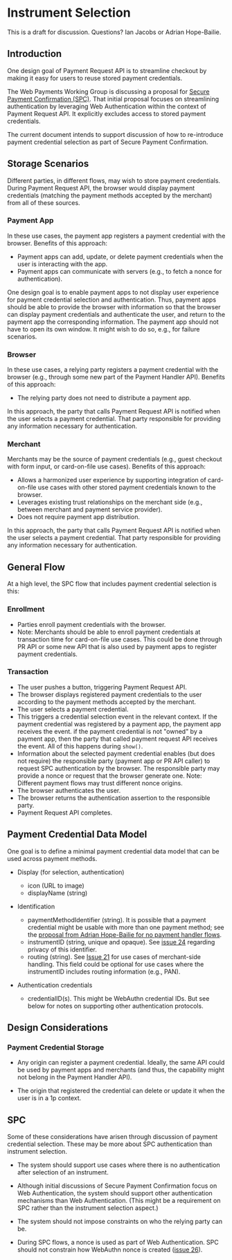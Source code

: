 # Instrument Selection 

This is a draft for discussion. Questions? Ian Jacobs or Adrian Hope-Bailie.

## Introduction

One design goal of Payment Request API is to streamline checkout by making it easy for users to reuse stored payment credentials.

The Web Payments Working Group is discussing a proposal for [Secure
Payment
Confirmation (SPC)](https://github.com/rsolomakhin/secure-payment-confirmation). That
initial proposal focuses on streamlining authentication by leveraging
Web Authentication within the context of Payment Request API. It
explicitly excludes access to stored payment credentials.

The current document intends to support discussion of how to re-introduce payment credential selection as part of Secure Payment Confirmation.


## Storage Scenarios

Different parties, in different flows, may wish to store payment credentials.
During Payment Request API, the browser would display payment credentials (matching the payment methods accepted by the merchant) from all of these sources.

### Payment App

In these use cases, the payment app registers a payment credential
with the browser. Benefits of this approach:

* Payment apps can add, update, or delete payment credentials when the user is interacting with the app.
* Payment apps can communicate with servers (e.g., to fetch a nonce for authentication).

One design goal is to enable payment apps to not display user experience for payment credential selection and authentication. Thus, payment apps should be able to provide the browser with information so that the browser can display payment credentials and authenticate the user, and return to the payment app the corresponding information. The payment app should not have to open its own window. It might wish to do so, e.g., for failure scenarios.

### Browser

In these use cases, a relying party registers a payment credential with the browser (e.g., through some new part of the Payment Handler API). Benefits of this approach:

* The relying party does not need to distribute a payment app.

In this approach, the party that calls Payment Request API is notified
when the user selects a payment credential. That party responsible for
providing any information necessary for authentication.

### Merchant

Merchants may be the source of payment credentials (e.g., guest
checkout with form input, or card-on-file use cases). Benefits of this
approach:

* Allows a harmonized user experience by supporting integration of card-on-file use cases with other stored payment credentials known to the browser.
* Leverages existing trust relationships on the merchant side (e.g., between
merchant and payment service provider).
* Does not require payment app distribution.

In this approach, the party that calls Payment Request API is notified
when the user selects a payment credential. That party responsible for
providing any information necessary for authentication.

## General Flow

At a high level, the SPC flow that includes payment credential selection is this:

### Enrollment

* Parties enroll payment credentials with the browser.
* Note: Merchants should be able to enroll payment credentials at transaction time for card-on-file use cases. This could be done through PR API or some new API that is also used by payment apps to register payment credentials.

### Transaction

* The user pushes a button, triggering Payment Request API.
* The browser displays registered payment credentials to the user according to the payment methods accepted by the merchant.
* The user selects a payment credential.
* This triggers a credential selection event in the relevant context. If the payment credential was registered by a payment app, the payment app receives the event. if the payment credential is not "owned" by a payment app, then the party that called payment request API receives the event. All of this happens during <code>show()</code>.
* Information about the selected payment credential enables (but does not require) the responsible party (payment app or PR API caller) to request SPC authentication by the browser. The responsible party may provide a nonce or request that the browser generate one. Note: Different payment flows may trust different nonce origins.
* The browser authenticates the user.
* The browser returns the authentication assertion to the responsible party.
* Payment Request API completes.

## Payment Credential Data Model

One goal is to define a minimal payment credential data model that can be used across payment methods.

* Display (for selection, authentication)
  * icon (URL to image)
  * displayName (string)

* Identification
  * paymentMethodIdentifier (string). It is possible that a payment credential might be usable with more than one payment method; see the [proposal from Adrian Hope-Bailie for no payment handler flows](https://github.com/rsolomakhin/secure-payment-confirmation/issues/17).
  * instrumentID (string, unique and opaque). See [issue 24](https://github.com/rsolomakhin/secure-payment-confirmation/issues/24) regarding privacy of this identifier.
  * routing (string). See [Issue 21](https://github.com/rsolomakhin/secure-payment-confirmation/issues/21) for use cases of merchant-side handling. This field could be optional for use cases where the instrumentID includes routing information (e.g., PAN).

* Authentication credentials
  * credentialID(s). This might be WebAuthn credential IDs. But see below for notes on supporting other authentication protocols.

## Design Considerations

### Payment Credential Storage 

* Any origin can register a payment credential. Ideally, the same API could be used by payment apps and merchants (and thus, the capability might not belong in the Payment Handler API).

* The origin that registered the credential can delete or update it when the user is in a 1p context.



## SPC 

Some of these considerations have arisen through discussion of payment credential selection. These may be more about SPC authentication than instrument selection.

* The system should support use cases where there is no authentication after selection of an instrument.

* Although initial discussions of Secure Payment Confirmation focus on
Web Authentication, the system should support other authentication mechanisms than Web Authentication. (This might be a requirement on SPC rather than the instrument selection aspect.)

* The system should not impose constraints on who the relying party can be.

* During SPC flows, a nonce is used as part of Web Authentication.
SPC should not constrain how WebAuthn nonce is created ([issue 26](https://github.com/rsolomakhin/secure-payment-confirmation/issues/26)).

